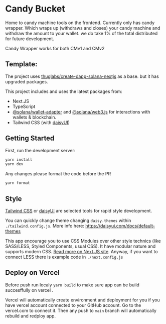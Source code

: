 # Candy Bucket

Home to candy machine tools on the frontend. Currently only has candy wrapper. 
Which wraps up (withdraws and closes) your candy machine and withdraw the amount to your wallet.
we do take 1% of the total distributed for future development.

Candy Wrapper works for both CMv1 and CMv2

## Template:

The project uses [thuglabs/create-dapp-solana-nextjs](https://github.com/thuglabs/create-dapp-solana-nextjs) as a base. but it has upgraded packages.

This project includes and uses the latest packages from:

-   Next.JS
-   TypeScript
-   [@solana/wallet-adapter](https://github.com/solana-labs/wallet-adapter) and [@solana/web3.js](https://solana-labs.github.io/solana-web3.js) for interactions with wallets & blockchain.
-   Tailwind CSS (with [daisyUI](https://daisyui.com/))

## Getting Started

First, run the development server:

```bash
yarn install
yarn dev
```

Any changes please format the code before the PR
```bash
yarn format
```

## Style

[Tailwind CSS](https://tailwindcss.com/) or [daisyUI](https://daisyui.com/) are selected tools for rapid style development.

You can quickly change theme changing `daisy.themes` within `./tailwind.config.js`.
More info here: https://daisyui.com/docs/default-themes

This app encourage you to use CSS Modules over other style technics (like SASS/LESS, Styled Components, usual CSS).
It have modular nature and supports modern CSS. [Read more on Next.JS site](https://nextjs.org/docs/basic-features/built-in-css-support).
Anyway, if you want to connect LESS there is example code in `./next.config.js`


## Deploy on Vercel

Before push run localy `yarn build` to make sure app can be build succesffully on vercel .

Vercel will automatically create environment and deployment for you if you have vercel account connected to your GitHub account. Go to the vercel.com to connect it.
Then any push to `main` branch will automatically rebuild and redploy app.
